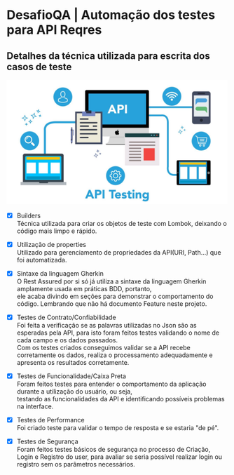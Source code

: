 # DesafioQA | Automação dos testes para API Reqres
## Detalhes da técnica utilizada para escrita dos casos de teste

![Alt text](https://github.com/Camilla-Marques/automation-api-reqres/blob/master/images/automation_API.jpg)

- [x] Builders\
Técnica utilizada para criar os objetos de teste com Lombok, deixando o código mais limpo e rápido.
- [x] Utilização de properties\
Utilizado para gerenciamento de propriedades da API(URI, Path...) que foi automatizada.
- [x] Sintaxe da linguagem Gherkin\
O Rest Assured por si só já utiliza a sintaxe da linguagem Gherkin amplamente usada em práticas BDD, portanto,\
ele acaba divindo em seções para demonstrar o comportamento do código. Lembrando que não há documento Feature neste projeto.
- [x] Testes de Contrato/Confiabilidade\
Foi feita a verificação se as palavras utilizadas no Json são as esperadas pela API, para isto foram feitos testes validando o nome de cada campo e os dados passados.\
Com os testes criados conseguimos validar se a API recebe corretamente os dados, realiza o processamento adequadamente e apresenta os resultados corretamente.
- [x] Testes de Funcionalidade/Caixa Preta\
Foram feitos testes para entender o comportamento da aplicação durante a utilização do usuário, ou seja,\
testando as funcionalidades da API e identificando possíveis problemas na interface.
- [x] Testes de Performance\
Foi criado teste para validar o tempo de resposta e se estaria "de pé".
- [x] Testes de Segurança\
Foram feitos testes básicos de segurança no processo de Criação, Login e Registro do user, para avaliar se seria possível realizar login ou registro sem os parâmetros necessários.


